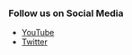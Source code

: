 
### Follow us on Social Media
* [YouTube](https://www.youtube.com/OWASPLosAngeles)
* [Twitter](https://twitter.com/owaspla)


